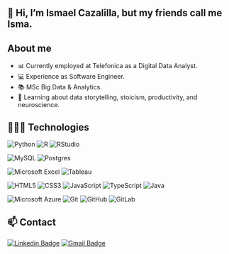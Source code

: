 
## 👋 Hi, I’m Ismael Cazalilla, but my friends call me Isma.

## About me
- 📊 Currently employed at Telefonica as a Digital Data Analyst.
- 💻 Experience as Software Engineer.
- 📚 MSc Big Data & Analytics.
- 📘 Learning about data storytelling, stoicism, productivity, and neuroscience.


## 👨🏻‍💻 Technologies

![Python](https://img.shields.io/badge/python-3670A0?style=for-the-badge&logo=python&logoColor=ffdd54)
![R](https://img.shields.io/badge/r-%23276DC3?style=for-the-badge&logo=r&logoColor=white)
![RStudio](https://img.shields.io/badge/RStudio-75AADB?style=for-the-badge&logo=RStudio&logoColor=white) 

![MySQL](https://img.shields.io/badge/-MySQL-316192?style=for-the-badge&logo=mysql&logoColor=white)
![Postgres](https://img.shields.io/badge/PostgreSQL-316192?style=for-the-badge&logo=postgresql&logoColor=white)

![Microsoft Excel](https://img.shields.io/badge/Microsoft_Excel-217346?style=for-the-badge&logo=microsoft-excel&logoColor=white)
![Tableau](https://img.shields.io/badge/Tableau-E97627?style=for-the-badge&logo=Tableau&logoColor=white)

![HTML5](https://img.shields.io/badge/html5-%23E34F26.svg?style=for-the-badge&logo=html5&logoColor=white)
![CSS3](https://img.shields.io/badge/-CSS3-1572B6?style=for-the-badge&logo=css3)
![JavaScript](https://img.shields.io/badge/-JavaScript-black?style=for-the-badge&logo=javascript)
![TypeScript](https://img.shields.io/badge/-TypeScript-007ACC?style=for-the-badge&logo=typescript&logoColor=white)
![Java](https://img.shields.io/badge/java-%23ED8B00.svg?style=for-the-badge&logo=java&logoColor=white)

![Microsoft Azure](https://img.shields.io/badge/Microsoft%20Azure-232F7E?style=for-the-badge&logo=microsoft-azure)
![Git](https://img.shields.io/badge/git-%23F05033.svg?style=for-the-badge&logo=git&logoColor=white)
![GitHub](https://img.shields.io/badge/-GitHub-181717?style=for-the-badge&logo=github)
![GitLab](https://img.shields.io/badge/gitlab-%23181717.svg?style=for-the-badge&logo=gitlab&logoColor=white)


## 📫 Contact
[![Linkedin Badge](https://img.shields.io/badge/-ismaelcazalilla-blue?style=for-the-badge&logo=Linkedin&logoColor=white&link=https://www.linkedin.com/in/ismaelcazalilla/)](https://www.linkedin.com/in/ismaelcazalilla/)
[![Gmail Badge](https://img.shields.io/badge/-ismael.cazalilla@gmail.com-c14438?style=for-the-badge&logo=Gmail&logoColor=white&link=mailto:ismael.cazalilla@gmail.com)](mailto:ismael.cazalilla@gmail.com)


<!---
ismaelcazalilla/ismaelcazalilla is a ✨ special ✨ repository because its `README.md` (this file) appears on your GitHub profile.
You can click the Preview link to take a look at your changes.
--->
